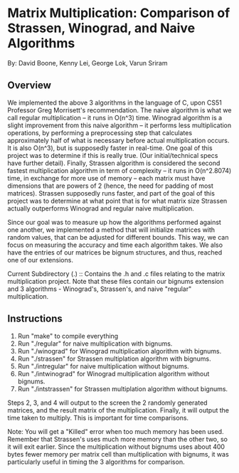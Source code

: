 Matrix Multiplication: Comparison of Strassen, Winograd, and Naive Algorithms
=============================================================================
By: David Boone, Kenny Lei, George Lok, Varun Sriram

Overview
--------
We implemented the above 3 algorithms in the language of C, upon CS51 Professor Greg Morrisett's recommendation. The naive algorithm is what we call regular multiplication – it runs in O(n^3) time. Winograd algorithm is a slight improvement from this naive algorithm – it performs less multiplication operations, by performing a preprocessing step that calculates approximately half of what is necessary before actual multiplication occurs. It is also O(n^3), but is supposedly faster in real-time. One goal of this project was to determine if this is really true. (Our initial/technical specs have further detail). Finally, Strassen algorithm is considered the second fastest multiplication algorithm in term of complexity – it runs in O(n^2.8074) time, in exchange for more use of memory – each matrix must have dimensions that are powers of 2 (hence, the need for padding of most matrices). Strassen supposedly runs faster, and part of the goal of this project was to determine at what point that is for what matrix size Strassen actually outperforms Winograd and regular naive multiplication.

Since our goal was to measure up how the algorithms performed against one another, we implemented a method that will initialize matrices with random values, that can be adjusted for different bounds. This way, we can focus on measuring the accuracy and time each algorithm takes. We also have the entries of our matrices be bignum structures, and thus, reached one of our extensions.

Current Subdirectory (.) ::
  Contains the .h and .c files relating to the matrix multiplication project.
  Note that these files contain our bignums extension and 3 algorithms - Winograd's, Strassen's, and naive "regular" multiplication.
  
Instructions
------------
1. Run "make" to compile everything
2. Run "./regular" for naive multiplication with bignums.
3. Run "./winograd" for Winograd multiplication algorithm with bignums.
4. Run "./strassen" for Strassen multiplation algorithm with bignums.
5. Run "./intregular" for naive multiplication without bignums.
6. Run "./intwinograd" for Winograd multiplication algorithm without bignums.
7. Run "./intstrassen" for Strassen multiplation algorithm without bignums.
   
Steps 2, 3, and 4 will output to the screen the 2 randomly generated matrices, and the result matrix of the multiplication.  Finally, it will output the time taken to multiply.  This is important for time comparisons.

Note: You will get a "Killed" error when too much memory has been used. Remember that Strassen's uses much more memory than the other two, so it will exit earlier. Since the multiplication without bignums uses about 400 bytes fewer memory per matrix cell than multiplication with bignums, it was particularly useful in timing the 3 algorithms for comparison.
